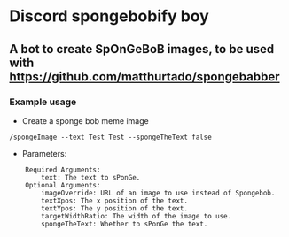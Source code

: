 # Discord spongebobify boy
## A bot to create SpOnGeBoB images, to be used with https://github.com/matthurtado/spongebabber
### Example usage
- Create a sponge bob meme image
```
/spongeImage --text Test Test --spongeTheText false
``` 
- Parameters:
```
    Required Arguments:
        text: The text to sPonGe.
    Optional Arguments:
        imageOverride: URL of an image to use instead of Spongebob.
        textXpos: The x position of the text.
        textYpos: The y position of the text.
        targetWidthRatio: The width of the image to use.
        spongeTheText: Whether to sPonGe the text.
```
